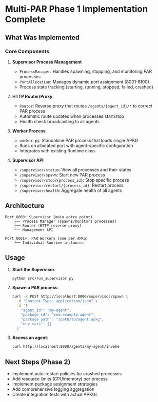 # Multi-PAR Phase 1 Implementation Complete

## What Was Implemented

### Core Components

1. **Supervisor Process Management**
   - `ProcessManager`: Handles spawning, stopping, and monitoring PAR processes
   - `PortAllocation`: Manages dynamic port assignment (8001-8100)
   - Process state tracking (starting, running, stopped, failed, crashed)

2. **HTTP Router/Proxy**
   - `Router`: Reverse proxy that routes `/agents/{agent_id}/*` to correct PAR process
   - Automatic route updates when processes start/stop
   - Health check broadcasting to all agents

3. **Worker Process**
   - `worker.py`: Standalone PAR process that loads single APKG
   - Runs on allocated port with agent-specific configuration
   - Integrates with existing Runtime class

4. **Supervisor API**
   - `/supervisor/status`: View all processes and their states
   - `/supervisor/spawn`: Start new PAR process
   - `/supervisor/stop/{process_id}`: Stop specific process
   - `/supervisor/restart/{process_id}`: Restart process
   - `/supervisor/health`: Aggregate health of all agents

## Architecture

```
Port 8000: Supervisor (main entry point)
    ├── Process Manager (spawns/monitors processes)
    ├── Router (HTTP reverse proxy)
    └── Management API

Port 8001+: PAR Workers (one per APKG)
    └── Individual Runtime instances
```

## Usage

1. **Start the Supervisor**:
   ```bash
   python src/run_supervisor.py
   ```

2. **Spawn a PAR process**:
   ```bash
   curl -X POST http://localhost:8000/supervisor/spawn \
     -H "Content-Type: application/json" \
     -d '{
       "agent_id": "my-agent",
       "package_id": "com.example.agent",
       "package_path": "/path/to/agent.apkg",
       "env_vars": {}
     }'
   ```

3. **Access an agent**:
   ```bash
   curl http://localhost:8000/agents/my-agent/invoke
   ```

## Next Steps (Phase 2)

- Implement auto-restart policies for crashed processes
- Add resource limits (CPU/memory) per process
- Implement package assignment strategies
- Add comprehensive logging aggregation
- Create integration tests with actual APKGs